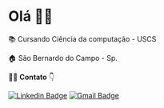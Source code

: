 # Olá 👋🏼

📚 Cursando Ciência da computação - USCS<br>

🏠 São Bernardo do Campo - Sp.<br>

🙋‍♂️ **Contato** 👇
 
[![Linkedin Badge](https://img.shields.io/badge/-Fernando%20Fragassi-blue?style=flat-square&logo=Linkedin&logoColor=white&link=https://www.linkedin.com/in/fernandofragassi/)](https://www.linkedin.com/in/fernandofragassi) [![Gmail Badge](https://img.shields.io/badge/-Fernando%20Fragassi-c14438?style=flat-square&logo=Gmail&logoColor=white&link=mailto:fernandofragassi@gmail.com)](mailto:fernanofrgassi@gmail.com)
